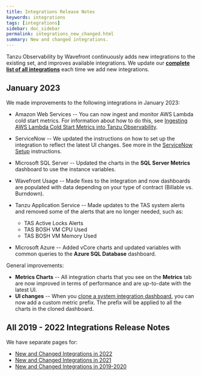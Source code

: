 ```yaml
---
title: Integrations Release Notes
keywords: integrations
tags: [integrations]
sidebar: doc_sidebar
permalink: integrations_new_changed.html
summary: New and changed integrations.
---
```

Tanzu Observability by Wavefront continuously adds new integrations to the existing set, and improves available integrations. We update our [**complete list of all integrations**](https://docs.wavefront.com/label_integrations%20list.html) each time we add new integrations.

## January 2023

We made improvements to the following integrations in January 2023:

* Amazon Web Services -- You can now ingest and monitor AWS Lambda cold start metrics. For information about how to do this, see [Ingesting AWS Lambda Cold Start Metrics into Tanzu Observability](integrations_aws_lambda.html#ingesting-aws-lambda-cold-start-metrics-into-tanzu-observability).

* ServiceNow -- We updated the instructions on how to set up the integration to reflect the latest UI changes. See more in the [ServiceNow Setup](servicenow.html#servicenow-setup) instructions.

* Microsoft SQL Server -- Updated the charts in the **SQL Server Metrics** dashboard to use the instance variables.

* Wavefront Usage -- Made fixes to the integration and now dashboards are populated with data depending on your type of contract (Billable vs. Burndown).

* Tanzu Application Service -- Made updates to the TAS system alerts and removed some of the alerts that are no longer needed, such as:
  - TAS Active Locks Alerts
  - TAS BOSH VM CPU Used
  - TAS BOSH VM Memory Used

* Microsoft Azure -- Added vCore charts and updated variables with common queries to the **Azure SQL Database** dashboard.

General improvements:

* **Metrics Charts** -- All integration charts that you see on the **Metrics** tab are now improved in terms of performance and are up-to-date with the latest UI.
* **UI changes** -- When you [clone a system integration dashboard](integrations.html#cloning-and-customizing-dashboards), you can now add a custom metric prefix. The prefix will be applied to all the charts in the cloned dashboard.




## All 2019 - 2022 Integrations Release Notes

We have separate pages for:

* [New and Changed Integrations in 2022](integrations_new_changed_2022.html)
* [New and Changed Integrations in 2021](integrations_new_changed_2021.html)
* [New and Changed Integrations in 2019-2020](integrations_new_changed_2020.html)
